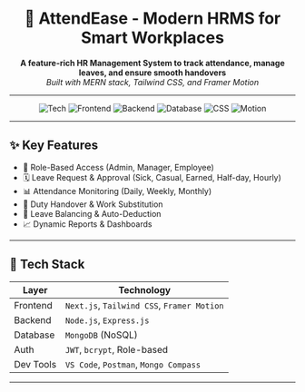 <h1 align="center">
  💼 AttendEase - Modern HRMS for Smart Workplaces
</h1>

<p align="center">
  <b>A feature-rich HR Management System to track attendance, manage leaves, and ensure smooth handovers</b><br/>
  <i>Built with MERN stack, Tailwind CSS, and Framer Motion</i>
</p>

---

<div align="center">

![Tech](https://img.shields.io/badge/Stack-MERN-blueviolet?style=for-the-badge&logo=javascript)
![Frontend](https://img.shields.io/badge/Frontend-Next.js-black?style=for-the-badge&logo=next.js)
![Backend](https://img.shields.io/badge/Backend-Express.js-darkgreen?style=for-the-badge&logo=express)
![Database](https://img.shields.io/badge/Database-MongoDB-green?style=for-the-badge&logo=mongodb)
![CSS](https://img.shields.io/badge/CSS-Tailwind-blue?style=for-the-badge&logo=tailwindcss)
![Motion](https://img.shields.io/badge/Animations-Framer%20Motion-pink?style=for-the-badge&logo=framer)

</div>

---

## ✨ Key Features

- 👥 Role-Based Access (Admin, Manager, Employee)
- 🗓️ Leave Request & Approval (Sick, Casual, Earned, Half-day, Hourly)
- 📊 Attendance Monitoring (Daily, Weekly, Monthly)
- 🔁 Duty Handover & Work Substitution
- 🧮 Leave Balancing & Auto-Deduction
- 📈 Dynamic Reports & Dashboards

---

## 🔧 Tech Stack

| Layer       | Technology                    |
|------------|-------------------------------|
| Frontend    | `Next.js`, `Tailwind CSS`, `Framer Motion` |
| Backend     | `Node.js`, `Express.js`       |
| Database    | `MongoDB` (NoSQL)             |
| Auth        | `JWT`, `bcrypt`, Role-based   |
| Dev Tools   | `VS Code`, `Postman`, `Mongo Compass` |

---

